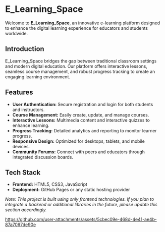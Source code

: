 # E_Learning_Space

Welcome to **E_Learning_Space**, an innovative e-learning platform designed to enhance the digital learning experience for educators and students worldwide.



## Introduction

E_Learning_Space bridges the gap between traditional classroom settings and modern digital education. Our platform offers interactive lessons, seamless course management, and robust progress tracking to create an engaging learning environment.

## Features
- **User Authentication:** Secure registration and login for both students and instructors.
- **Course Management:** Easily create, update, and manage courses.
- **Interactive Lessons:** Multimedia content and interactive quizzes to enhance learning.
- **Progress Tracking:** Detailed analytics and reporting to monitor learner progress.
- **Responsive Design:** Optimized for desktops, tablets, and mobile devices.
- **Community Forums:** Connect with peers and educators through integrated discussion boards.

## Tech Stack
- **Frontend:** HTML5, CSS3, JavaScript
- **Deployment:** GitHub Pages or any static hosting provider

*Note: This project is built using only frontend technologies. If you plan to integrate a backend or additional libraries in the future, please update this section accordingly.*


https://github.com/user-attachments/assets/5cbec09e-468d-4e41-ae4b-87a7067de90e



